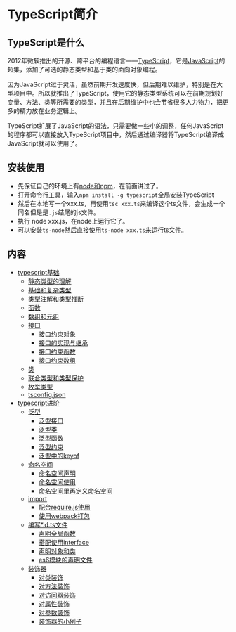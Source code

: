 # TypeScript简介

## TypeScript是什么

2012年微软推出的开源、跨平台的编程语言——[TypeScript](https://www.tslang.cn/)，它是[JavaScript](/book-web/html、css、js、ts/学习JavaScript/JavaScript简介.md)的超集，添加了可选的静态类型和基于类的面向对象编程。

因为JavaScript过于灵活，虽然前期开发速度快，但后期难以维护，特别是在大型项目中。所以就推出了TypeScript，使用它的静态类型系统可以在前期规划好变量、方法、类等所需要的类型，并且在后期维护中也会节省很多人力物力，把更多的精力放在业务逻辑上。

TypeScript扩展了JavaScript的语法，只需要做一些小的调整，任何JavaScript的程序都可以直接放入TypeScript项目中，然后通过编译器将TypeScript编译成JavaScript就可以使用了。

## 安装使用

- 先保证自己的环境上有[node和npm](/book-web/常用工具/Npm的使用.md)，在前面讲过了。
- 打开命令行工具，输入`npm install -g typescript`全局安装TypeScript
- 然后在本地写一个xxx.ts，再使用`tsc xxx.ts`来编译这个ts文件，会生成一个同名但是是`.js`结尾的js文件。
- 执行 node xxx.js，在node上运行它了。
- 可以安装`ts-node`然后直接使用`ts-node xxx.ts`来运行ts文件。

## 内容

- [typescript基础](1.typescript基础.md#typescript基础)
  - [静态类型的理解](1.typescript基础.md##静态类型的理解)
  - [基础和复杂类型](1.typescript基础.md##基础和复杂类型)
  - [类型注解和类型推断](1.typescript基础.md##类型注解和类型推断)
  - [函数](1.typescript基础.md##函数)
  - [数组和元组](1.typescript基础.md##数组和元组)
  - [接口](1.typescript基础.md##接口)
    - [接口约束对象](1.typescript基础.md##接口约束对象)
    - [接口的实现与继承](1.typescript基础.md##接口的实现与继承)
    - [接口约束函数](1.typescript基础.md##接口约束函数)
    - [接口约束数组](1.typescript基础.md##接口约束数组)
  - [类](1.typescript基础.md##类)
  - [联合类型和类型保护](1.typescript基础.md##联合类型和类型保护)
  - [枚举类型](1.typescript基础.md##枚举类型)
  - [tsconfig.json](1.typescript基础.md##tsconfigjson)
- [typescript进阶](2.typescript进阶.md#typescript进阶)
  - [泛型](2.typescript进阶.md#泛型)
    - [泛型接口](2.typescript进阶.md#泛型接口)
    - [泛型类](2.typescript进阶.md#泛型类)
    - [泛型函数](2.typescript进阶.md#泛型函数)
    - [泛型约束](2.typescript进阶.md#泛型约束)
    - [泛型中的keyof](2.typescript进阶.md#泛型中的keyof)
  - [命名空间](2.typescript进阶.md#命名空间)
    - [命名空间声明](2.typescript进阶.md#命名空间声明)
    - [命名空间使用](2.typescript进阶.md#命名空间使用)
    - [命名空间里再定义命名空间](2.typescript进阶.md#命名空间里再定义命名空间)
  - [import](2.typescript进阶.md#import)
    - [配合require.js使用](2.typescript进阶.md#配合requirejs使用)
    - [使用webpack打包](2.typescript进阶.md#使用webpack打包)
  - [编写*.d.ts文件](2.typescript进阶.md#编写dts文件)
    - [声明全局函数](2.typescript进阶.md#声明全局函数)
    - [搭配使用interface](2.typescript进阶.md#搭配使用interface)
    - [声明对象和类](2.typescript进阶.md#声明对象和类)
    - [es6模块的声明文件](2.typescript进阶.md#es6模块的声明文件)
  - [装饰器](2.typescript进阶.md#装饰器)
    - [对类装饰](2.typescript进阶.md#对类装饰)
    - [对方法装饰](2.typescript进阶.md#对方法装饰)
    - [对访问器装饰](2.typescript进阶.md#对访问器装饰)
    - [对属性装饰](2.typescript进阶.md#对属性装饰)
    - [对参数装饰](2.typescript进阶.md#对参数装饰)
    - [装饰器的小例子](2.typescript进阶.md#装饰器的小例子)
